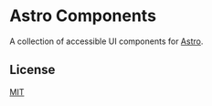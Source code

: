 # Astro Components

A collection of accessible UI components for [Astro](https://astro.build).

## License

[MIT](./LICENSE)
